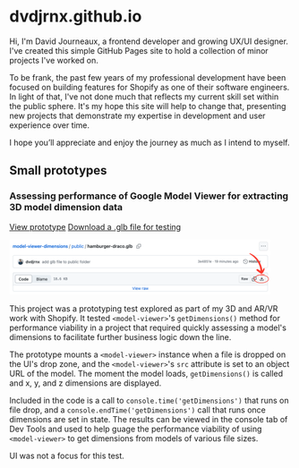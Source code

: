 # dvdjrnx.github.io

Hi, I'm David Journeaux, a frontend developer and growing UX/UI designer. I've created this simple GitHub Pages site to hold a collection of minor projects I've worked on.

To be frank, the past few years of my professional development have been focused on building features for Shopify as one of their software engineers. In light of that, I've not done much that reflects my current skill set within the public sphere. It's my hope this site will help to change that, presenting new projects that demonstrate my expertise in development and user experience over time.

I hope you’ll appreciate and enjoy the journey as much as I intend to myself.

## Small prototypes

### Assessing performance of Google Model Viewer for extracting 3D model dimension data

[View prototype](https://dvdjrnx.github.io/model-viewer-dimensions)
[Download a .glb file for testing](https://github.com/dvdjrnx/model-viewer-dimensions/blob/master/public/hamburger-draco.glb)

<img src="./public/download-glb.png" alt="Image showing where to download the mentioned .glb file in the linked GitHub repository page" width="466" />

This project was a prototyping test explored as part of my 3D and AR/VR work with Shopify. It tested `<model-viewer>`'s `getDimensions()` method for performance viability in a project that required quickly assessing a model's dimensions to facilitate further business logic down the line.

The prototype mounts a `<model-viewer>` instance when a file is dropped on the UI's drop zone, and the `<model-viewer>`'s `src` attribute is set to an object URL of the model. The moment the model loads, `getDimensions()` is called and x, y, and z dimensions are displayed.

Included in the code is a call to `console.time('getDimensions')` that runs on file drop, and a `console.endTime('getDimensions')` call that runs once dimensions are set in state. The results can be viewed in the console tab of Dev Tools and used to help guage the performance viability of using `<model-viewer>` to get dimensions from models of various file sizes.

UI was not a focus for this test.
